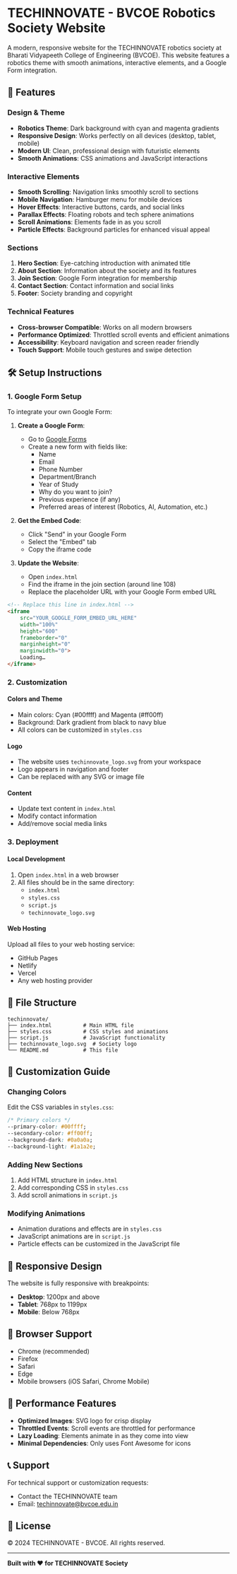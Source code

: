 # TECHINNOVATE - BVCOE Robotics Society Website

A modern, responsive website for the TECHINNOVATE robotics society at Bharati Vidyapeeth College of Engineering (BVCOE). This website features a robotics theme with smooth animations, interactive elements, and a Google Form integration.

## 🚀 Features

### Design & Theme
- **Robotics Theme**: Dark background with cyan and magenta gradients
- **Responsive Design**: Works perfectly on all devices (desktop, tablet, mobile)
- **Modern UI**: Clean, professional design with futuristic elements
- **Smooth Animations**: CSS animations and JavaScript interactions

### Interactive Elements
- **Smooth Scrolling**: Navigation links smoothly scroll to sections
- **Mobile Navigation**: Hamburger menu for mobile devices
- **Hover Effects**: Interactive buttons, cards, and social links
- **Parallax Effects**: Floating robots and tech sphere animations
- **Scroll Animations**: Elements fade in as you scroll
- **Particle Effects**: Background particles for enhanced visual appeal

### Sections
1. **Hero Section**: Eye-catching introduction with animated title
2. **About Section**: Information about the society and its features
3. **Join Section**: Google Form integration for membership
4. **Contact Section**: Contact information and social links
5. **Footer**: Society branding and copyright

### Technical Features
- **Cross-browser Compatible**: Works on all modern browsers
- **Performance Optimized**: Throttled scroll events and efficient animations
- **Accessibility**: Keyboard navigation and screen reader friendly
- **Touch Support**: Mobile touch gestures and swipe detection

## 🛠️ Setup Instructions

### 1. Google Form Setup

To integrate your own Google Form:

1. **Create a Google Form**:
   - Go to [Google Forms](https://forms.google.com)
   - Create a new form with fields like:
     - Name
     - Email
     - Phone Number
     - Department/Branch
     - Year of Study
     - Why do you want to join?
     - Previous experience (if any)
     - Preferred areas of interest (Robotics, AI, Automation, etc.)

2. **Get the Embed Code**:
   - Click "Send" in your Google Form
   - Select the "Embed" tab
   - Copy the iframe code

3. **Update the Website**:
   - Open `index.html`
   - Find the iframe in the join section (around line 108)
   - Replace the placeholder URL with your Google Form embed URL

```html
<!-- Replace this line in index.html -->
<iframe 
    src="YOUR_GOOGLE_FORM_EMBED_URL_HERE" 
    width="100%" 
    height="600" 
    frameborder="0" 
    marginheight="0" 
    marginwidth="0">
    Loading…
</iframe>
```

### 2. Customization

#### Colors and Theme
- Main colors: Cyan (#00ffff) and Magenta (#ff00ff)
- Background: Dark gradient from black to navy blue
- All colors can be customized in `styles.css`

#### Logo
- The website uses `techinnovate_logo.svg` from your workspace
- Logo appears in navigation and footer
- Can be replaced with any SVG or image file

#### Content
- Update text content in `index.html`
- Modify contact information
- Add/remove social media links

### 3. Deployment

#### Local Development
1. Open `index.html` in a web browser
2. All files should be in the same directory:
   - `index.html`
   - `styles.css`
   - `script.js`
   - `techinnovate_logo.svg`

#### Web Hosting
Upload all files to your web hosting service:
- GitHub Pages
- Netlify
- Vercel
- Any web hosting provider

## 📁 File Structure

```
techinnovate/
├── index.html          # Main HTML file
├── styles.css          # CSS styles and animations
├── script.js           # JavaScript functionality
├── techinnovate_logo.svg  # Society logo
└── README.md           # This file
```

## 🎨 Customization Guide

### Changing Colors
Edit the CSS variables in `styles.css`:

```css
/* Primary colors */
--primary-color: #00ffff;
--secondary-color: #ff00ff;
--background-dark: #0a0a0a;
--background-light: #1a1a2e;
```

### Adding New Sections
1. Add HTML structure in `index.html`
2. Add corresponding CSS in `styles.css`
3. Add scroll animations in `script.js`

### Modifying Animations
- Animation durations and effects are in `styles.css`
- JavaScript animations are in `script.js`
- Particle effects can be customized in the JavaScript file

## 📱 Responsive Design

The website is fully responsive with breakpoints:
- **Desktop**: 1200px and above
- **Tablet**: 768px to 1199px
- **Mobile**: Below 768px

## 🔧 Browser Support

- Chrome (recommended)
- Firefox
- Safari
- Edge
- Mobile browsers (iOS Safari, Chrome Mobile)

## 🚀 Performance Features

- **Optimized Images**: SVG logo for crisp display
- **Throttled Events**: Scroll events are throttled for performance
- **Lazy Loading**: Elements animate in as they come into view
- **Minimal Dependencies**: Only uses Font Awesome for icons

## 📞 Support

For technical support or customization requests:
- Contact the TECHINNOVATE team
- Email: techinnovate@bvcoe.edu.in

## 📄 License

© 2024 TECHINNOVATE - BVCOE. All rights reserved.

---

**Built with ❤️ for TECHINNOVATE Society**
